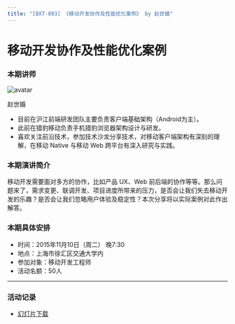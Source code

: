 ```yaml
---
title: "[BXT-003] 《移动开发协作及性能优化案例》 by 赵世婚"
---
```


# 移动开发协作及性能优化案例

### 本期讲师

![avatar](https://cloud.githubusercontent.com/assets/5830104/10930966/4b2f9e92-82fe-11e5-8f8f-5119aa39ccae.png)

赵世婚

* 目前在沪江前端研发团队主要负责客户端基础架构（Android为主）。
* 此前在猎豹移动负责手机猎豹浏览器架构设计与研发。
* 喜欢关注前沿技术，参加技术沙龙分享技术，对移动客户端架构有深刻的理解，在移动 Native 与移动 Web 跨平台有深入研究与实践。

### 本期演讲简介

移动开发需要面对多方的协作，比如产品 UX、Web 前后端的协作等等。那么问题来了，需求变更、联调开发、项目进度所带来的压力，是否会让我们失去移动开发的乐趣？是否会让我们忽略用户体验及稳定性？本次分享将以实际案例对此作出解答。

### 本期具体安排

* 时间：2015年11月10日（周二） 晚7:30
* 地点：上海市徐汇区交通大学内
* 参加对象：移动开发工程师
* 活动名额：50人

***

### 活动记录

* [幻灯片下载](https://github.com/baixing/BXT/blob/master/slides/bxt-003.pdf)  

